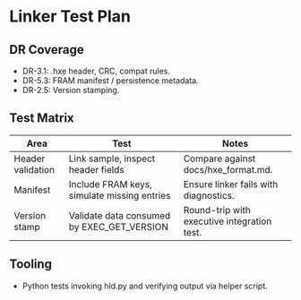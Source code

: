 # Linker Test Plan

## DR Coverage
- DR-3.1: .hxe header, CRC, compat rules.
- DR-5.3: FRAM manifest / persistence metadata.
- DR-2.5: Version stamping.

## Test Matrix
| Area | Test | Notes |
|------|------|-------|
| Header validation | Link sample, inspect header fields | Compare against docs/hxe_format.md. |
| Manifest | Include FRAM keys, simulate missing entries | Ensure linker fails with diagnostics. |
| Version stamp | Validate data consumed by EXEC_GET_VERSION | Round-trip with executive integration test. |

## Tooling
- Python tests invoking hld.py and verifying output via helper script.

